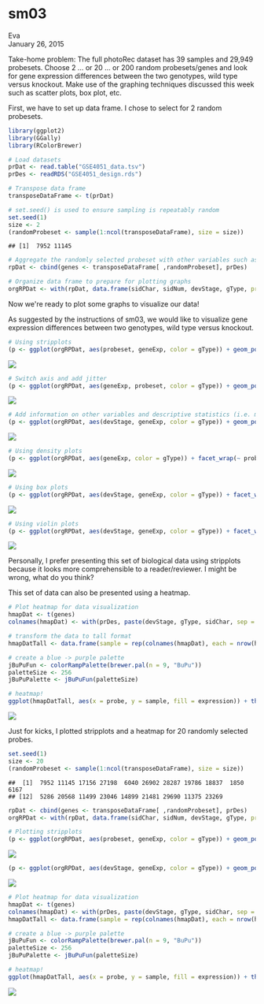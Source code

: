 # sm03
Eva  
January 26, 2015  

Take-home problem: The full photoRec dataset has 39 samples and 29,949 probesets. Choose 2 … or 20 … or 200 random probesets/genes and look for gene expression differences between the two genotypes, wild type versus knockout. Make use of the graphing techniques discussed this week such as scatter plots, box plot, etc.

First, we have to set up data frame. I chose to select for 2 random probesets. 


```r
library(ggplot2)
library(GGally)
library(RColorBrewer)

# Load datasets
prDat <- read.table("GSE4051_data.tsv")
prDes <- readRDS("GSE4051_design.rds")

# Transpose data frame
transposeDataFrame <- t(prDat)

# set.seed() is used to ensure sampling is repeatably random
set.seed(1)
size <- 2
(randomProbeset <- sample(1:ncol(transposeDataFrame), size = size))
```

```
## [1]  7952 11145
```

```r
# Aggregate the randomly selected probeset with other variables such as devStage and gType.
rpDat <- cbind(genes <- transposeDataFrame[ ,randomProbeset], prDes)

# Organize data frame to prepare for plotting graphs
orgRPDat <- with(rpDat, data.frame(sidChar, sidNum, devStage, gType, probeset = factor(rep(c(colnames(rpDat[1:size])), each = nrow(rpDat))), geneExp = c(genes)))
```

Now we're ready to plot some graphs to visualize our data!

As suggested by the instructions of sm03, we would like to visualize gene expression differences between two genotypes, wild type versus knockout. 


```r
# Using stripplots
(p <- ggplot(orgRPDat, aes(probeset, geneExp, color = gType)) + geom_point())
```

![](sm03_files/figure-html/unnamed-chunk-2-1.png) 

```r
# Switch axis and add jitter
(p <- ggplot(orgRPDat, aes(geneExp, probeset, color = gType)) + geom_point(position = position_jitter(height = 0.1)))
```

![](sm03_files/figure-html/unnamed-chunk-2-2.png) 

```r
# Add information on other variables and descriptive statistics (i.e. mean)
(p <- ggplot(orgRPDat, aes(devStage, geneExp, color = gType)) + geom_point() + facet_wrap(~ probeset) + stat_summary(fun.y = mean, geom = "point", shape = 4, size = 4))
```

![](sm03_files/figure-html/unnamed-chunk-2-3.png) 

```r
# Using density plots
(p <- ggplot(orgRPDat, aes(geneExp, color = gType)) + facet_wrap(~ probeset) + stat_density(geom = "line", position = "identity") + geom_point(aes(y = 0.05), position = position_jitter(height = 0.005)))
```

![](sm03_files/figure-html/unnamed-chunk-2-4.png) 

```r
# Using box plots
(p <- ggplot(orgRPDat, aes(devStage, geneExp, color = gType)) + facet_wrap(~ probeset) + geom_boxplot())
```

![](sm03_files/figure-html/unnamed-chunk-2-5.png) 

```r
# Using violin plots
(p <- ggplot(orgRPDat, aes(devStage, geneExp, color = gType)) + facet_wrap(~ probeset) + geom_violin())
```

![](sm03_files/figure-html/unnamed-chunk-2-6.png) 

Personally, I prefer presenting this set of biological data using stripplots because it looks more comprehensible to a reader/reviewer. I might be wrong, what do you think?

This set of data can also be presented using a heatmap. 


```r
# Plot heatmap for data visualization
hmapDat <- t(genes)
colnames(hmapDat) <- with(prDes, paste(devStage, gType, sidChar, sep = "_"))

# transform the data to tall format
hmapDatTall <- data.frame(sample = rep(colnames(hmapDat), each = nrow(hmapDat)), probe = rownames(hmapDat), expression = c(hmapDat))

# create a blue -> purple palette
jBuPuFun <- colorRampPalette(brewer.pal(n = 9, "BuPu"))
paletteSize <- 256
jBuPuPalette <- jBuPuFun(paletteSize)

# heatmap!
ggplot(hmapDatTall, aes(x = probe, y = sample, fill = expression)) + theme(axis.text.x = element_text(angle = 90, hjust = 1, vjust = 0.5)) + geom_tile() + scale_fill_gradient2(low = jBuPuPalette[1], mid = jBuPuPalette[paletteSize/2], high = jBuPuPalette[paletteSize], midpoint = (max(hmapDatTall$expression) + min(hmapDatTall$expression)) / 2, name = "Expression")
```

![](sm03_files/figure-html/unnamed-chunk-3-1.png) 

Just for kicks, I plotted stripplots and a heatmap for 20 randomly selected probes. 


```r
set.seed(1)
size <- 20
(randomProbeset <- sample(1:ncol(transposeDataFrame), size = size))
```

```
##  [1]  7952 11145 17156 27198  6040 26902 28287 19786 18837  1850  6167
## [12]  5286 20568 11499 23046 14899 21481 29690 11375 23269
```

```r
rpDat <- cbind(genes <- transposeDataFrame[ ,randomProbeset], prDes)
orgRPDat <- with(rpDat, data.frame(sidChar, sidNum, devStage, gType, probeset = factor(rep(c(colnames(rpDat[1:size])), each = nrow(rpDat))), geneExp = c(genes)))

# Plotting stripplots
(p <- ggplot(orgRPDat, aes(probeset, geneExp, color = gType)) + geom_point() + theme(axis.text.x = element_text(angle = 90, hjust = 1, vjust = 0.5)))
```

![](sm03_files/figure-html/unnamed-chunk-4-1.png) 

```r
(p <- ggplot(orgRPDat, aes(devStage, geneExp, color = gType)) + geom_point() + theme(axis.text.x = element_text(angle = 90, hjust = 1, vjust = 0.5)) + facet_wrap(~ probeset) + stat_summary(fun.y = mean, geom = "point", shape = 4, size = 4))
```

![](sm03_files/figure-html/unnamed-chunk-4-2.png) 

```r
# Plot heatmap for data visualization
hmapDat <- t(genes)
colnames(hmapDat) <- with(prDes, paste(devStage, gType, sidChar, sep = "_"))
hmapDatTall <- data.frame(sample = rep(colnames(hmapDat), each = nrow(hmapDat)), probe = rownames(hmapDat), expression = c(hmapDat))

# create a blue -> purple palette
jBuPuFun <- colorRampPalette(brewer.pal(n = 9, "BuPu"))
paletteSize <- 256
jBuPuPalette <- jBuPuFun(paletteSize)

# heatmap!
ggplot(hmapDatTall, aes(x = probe, y = sample, fill = expression)) + theme(axis.text.x = element_text(angle = 90, hjust = 1, vjust = 0.5)) + geom_tile() + scale_fill_gradient2(low = jBuPuPalette[1], mid = jBuPuPalette[paletteSize/2], high = jBuPuPalette[paletteSize], midpoint = (max(hmapDatTall$expression) + min(hmapDatTall$expression)) / 2, name = "Expression")
```

![](sm03_files/figure-html/unnamed-chunk-4-3.png) 

